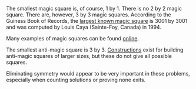 The smallest magic square is, of course, 1 by 1. There is no 2 by 2 magic square. There are, however, 3 by 3 magic squares. According to the Guiness Book of Records, the [largest known magic square](http://www.recordholders.org/en/records/magic.html) is 3001 by 3001 and was computed by Louis Caya (Sainte-Foy, Canada) in 1994.

Many examples of magic squares can be found [online](http://www.pse.che.tohoku.ac.jp/~msuzuki/MagicSquare.html).

The smallest anti-magic square is 3 by 3. [Constructions](http://www.uwinnipeg.ca/~jcormie/construct.html) exist for building anti-magic squares of larger sizes, but these do not give all possible squares.

Eliminating symmetry would appear to be very important in these problems, especially when counting solutions or proving none exits.